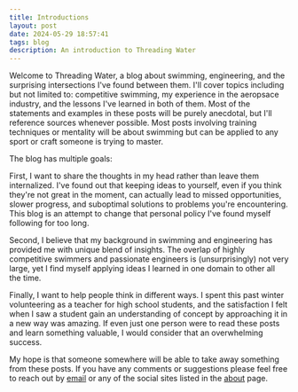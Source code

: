 ```yaml
---
title: Introductions
layout: post
date: 2024-05-29 18:57:41
tags: blog
description: An introduction to Threading Water
---
```

Welcome to Threading Water, a blog about swimming, engineering, and the surprising intersections I've found between them. I'll cover topics including but not limited to: competitive swimming, my experience in the aeropsace industry, and the lessons I've learned in both of them. Most of the statements and examples in these posts will be purely anecdotal, but I'll reference sources whenever possible. Most posts involving training techniques or mentality will be about swimming but can be applied to any sport or craft someone is trying to master. 

The blog has multiple goals: 

First, I want to share the thoughts in my head rather than leave them internalized. I've found out that keeping ideas to yourself, even if you think they're not great in the moment, can actually lead to missed opportunities, slower progress, and suboptimal solutions to problems you're encountering. This blog is an attempt to change that personal policy I've found myself following for too long. 

Second, I believe that my background in swimming and engineering has provided me with unique blend of insights. The overlap of highly competitive swimmers and passionate engineers is (unsurprisingly) not very large, yet I find myself applying ideas I learned in one domain to other all the time.

Finally, I want to help people think in different ways. I spent this past winter volunteering as a teacher for high school students, and the satisfaction I felt when I saw a student gain an understanding of concept by approaching it in a new way was amazing. If even just one person were to read these posts and learn something valuable, I would consider that an overwhelming success. 

My hope is that someone somewhere will be able to take away something from these posts. If you have any comments or suggestions please feel free to reach out by [email](mailto:clark.wakeland7@gmail.com) or any of the social sites listed in the [about](/) page.